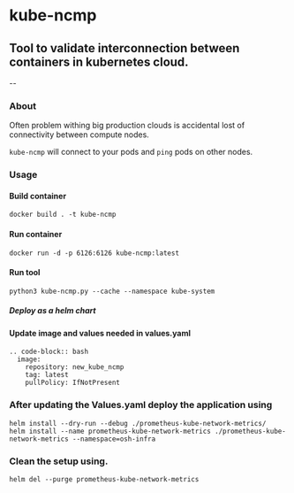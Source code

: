 # kube-ncmp
## Tool to validate interconnection between containers in kubernetes cloud.
--

### About

Often problem withing big production clouds is accidental lost of connectivity between compute nodes.

`kube-ncmp` will connect to your pods and `ping` pods on other nodes.

### Usage

#### Build container
```
docker build . -t kube-ncmp
```

#### Run container
```
docker run -d -p 6126:6126 kube-ncmp:latest
```

#### Run tool
```
python3 kube-ncmp.py --cache --namespace kube-system
```

##### Deploy as a helm chart

#### Update image and values needed in values.yaml
    .. code-block:: bash
      image:
        repository: new_kube_ncmp
        tag: latest
        pullPolicy: IfNotPresent

### After updating the Values.yaml deploy the application using

```
helm install --dry-run --debug ./prometheus-kube-network-metrics/
helm install --name prometheus-kube-network-metrics ./prometheus-kube-network-metrics --namespace=osh-infra
```

### Clean the setup using.
```
helm del --purge prometheus-kube-network-metrics
```
